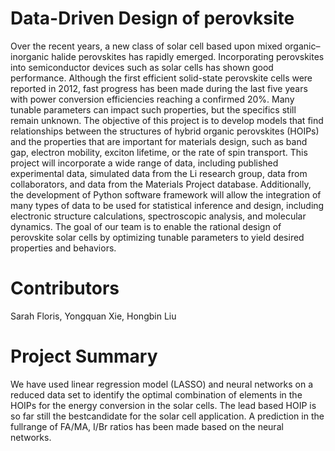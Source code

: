 # Data-Driven Design of perovksite
Over the recent years, a new class of solar cell based upon mixed organic–inorganic halide perovskites has rapidly emerged.  Incorporating perovskites into semiconductor devices such as solar cells has shown good performance. Although the first efficient solid-state perovskite cells were reported in 2012, fast progress has been made during the last five years with power conversion efficiencies reaching a confirmed 20%. Many tunable parameters can impact such properties, but the specifics still remain unknown. The objective of this project is to develop models that find relationships between the structures of hybrid organic perovskites (HOIPs) and the properties that are important for materials design, such as band gap, electron mobility, exciton lifetime, or the rate of spin transport. This project will incorporate a wide range of data, including published experimental data, simulated data from the Li research group, data from collaborators, and data from the Materials Project database. Additionally, the development of Python software framework will allow the integration of many types of data to be used for statistical inference and design, including electronic structure calculations, spectroscopic analysis, and molecular dynamics. The goal of our team is to enable the rational design of perovskite solar cells by optimizing tunable parameters to yield desired properties and behaviors.

# Contributors
Sarah Floris, Yongquan Xie, Hongbin Liu

# Project Summary
We have used linear regression model (LASSO) and neural networks on a reduced data set to identify the optimal combination of elements in the HOIPs for the energy conversion in the solar cells.  The lead based HOIP is so far still the bestcandidate for the solar cell application.  A prediction in the fullrange of FA/MA, I/Br ratios has been made based on the neural networks.
